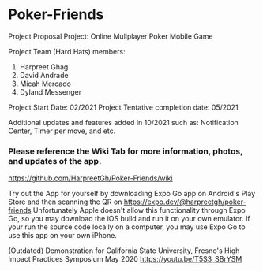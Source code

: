 # Poker-Friends

Project Proposal
Project: Online Muliplayer Poker Mobile Game

Project Team (Hard Hats) members:
1. Harpreet Ghag
2. David Andrade
4. Micah Mercado
5. Dyland Messenger

Project Start Date: 02/2021
Project Tentative completion date: 05/2021 

Additional updates and features added in 10/2021 such as: Notification Center, Timer per move, and etc. 

### Please reference the Wiki Tab for more information, photos, and updates of the app.
https://github.com/HarpreetGh/Poker-Friends/wiki

Try out the App for yourself by downloading Expo Go app on Android's Play Store and then scanning the QR on https://expo.dev/@harpreetgh/poker-friends
Unfortunately Apple doesn't allow this functionality through Expo Go, so you may download the iOS build and run it on your own emulator.
If your run the source code locally on a computer, you may use Expo Go to use this app on your own iPhone. 

(Outdated) Demonstration for California State University, Fresno's High Impact Practices Symposium May 2020 https://youtu.be/T5S3_SBrYSM 
